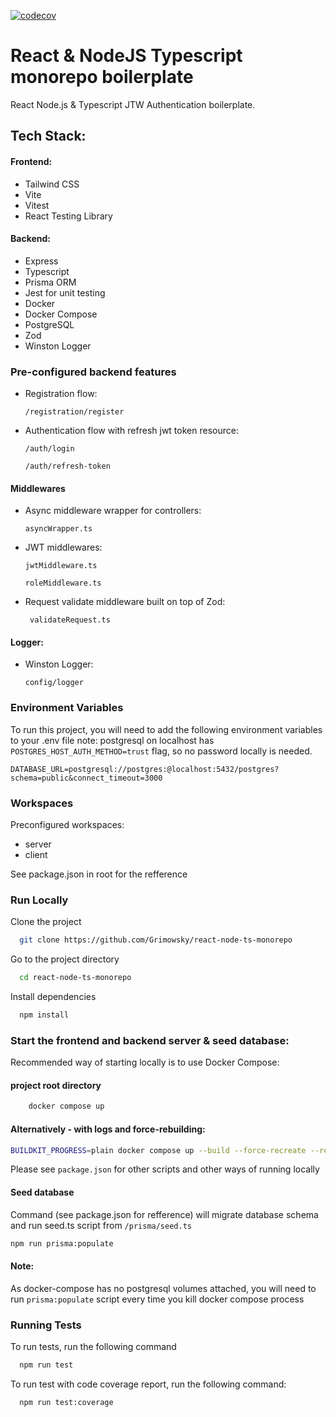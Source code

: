 [![codecov](https://codecov.io/github/Grimowsky/react-node-ts-monorepo/graph/badge.svg?token=fXoBYkKcbT)](https://codecov.io/github/Grimowsky/react-node-ts-monorepo)

# React & NodeJS Typescript monorepo boilerplate

React Node.js & Typescript JTW Authentication boilerplate.

## Tech Stack:

#### Frontend:

- Tailwind CSS
- Vite
- Vitest
- React Testing Library


#### Backend:

- Express
- Typescript
- Prisma ORM
- Jest for unit testing
- Docker
- Docker Compose
- PostgreSQL
- Zod
- Winston Logger








### Pre-configured backend features

- Registration flow:

  ``` /registration/register ```
- Authentication flow with refresh jwt token resource:

  ``` /auth/login ```

  ``` /auth/refresh-token ```
####  Middlewares

- Async middleware wrapper for controllers:

  ``` asyncWrapper.ts ```

- JWT middlewares:

  ```jwtMiddleware.ts ```

  ``` roleMiddleware.ts ```

- Request validate middleware built on top of Zod:

  ```  validateRequest.ts ```
#### Logger:
- Winston Logger:

  ``` config/logger ```









### Environment Variables

To run this project, you will need to add the following environment variables to your .env file
note: postgresql on localhost has `POSTGRES_HOST_AUTH_METHOD=trust` flag, so no password locally is needed.

`DATABASE_URL=postgresql://postgres:@localhost:5432/postgres?schema=public&connect_timeout=3000`


### Workspaces

Preconfigured workspaces:
- server
- client

See package.json in root for the refference

### Run Locally

Clone the project

```bash
  git clone https://github.com/Grimowsky/react-node-ts-monorepo
```

Go to the project directory

```bash
  cd react-node-ts-monorepo
```

Install dependencies

```bash
  npm install
```

### Start the frontend and backend server & seed database:

Recommended way of starting locally is to use Docker Compose:

#### project root directory

```bash
    docker compose up
```

#### Alternatively - with logs and force-rebuilding:

```bash
BUILDKIT_PROGRESS=plain docker compose up --build --force-recreate --renew-anon-volumes --remove-orphans
```

Please see ```package.json``` for other scripts and other ways of running locally

#### Seed database

Command (see package.json for refference) will migrate database schema and run seed.ts script from ```/prisma/seed.ts```

```bash
npm run prisma:populate
```

#### Note:
As docker-compose has no postgresql volumes attached, you will need to run ```prisma:populate``` script every time you kill docker compose process

### Running Tests

To run tests, run the following command

```bash
  npm run test
```

To run test with code coverage report, run the following command:

```bash
  npm run test:coverage
```

